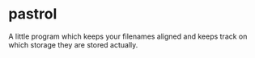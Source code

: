 # pastrol
A little program which keeps your filenames aligned and keeps track on which storage they are stored actually.
